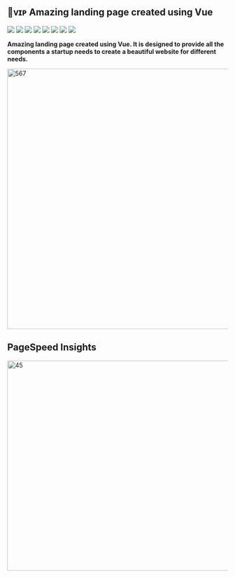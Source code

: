 ## 💎ᴠɪᴘ Amazing landing page created using Vue

![](https://komarev.com/ghpvc/?username=mscbuild) 
 ![](https://img.shields.io/github/license/mscbuild/awesome-website-vuejs) 
 ![](https://img.shields.io/badge/PRs-Welcome-green)
 ![](https://img.shields.io/github/languages/code-size/mscbuild/awesome-website-vuejs)
![](https://img.shields.io/badge/code%20style-vue-green)
![](https://img.shields.io/github/stars/mscbuild)
![](https://img.shields.io/badge/Topic-Github-lighred)
![](https://img.shields.io/website?url=https%3A%2F%2Fgithub.com%2Fmscbuild)


 **Amazing landing page created using Vue. It is designed to provide all the components a startup needs to create a beautiful website for different needs.**

 <img width="1330" height="596" alt="567" src="https://github.com/user-attachments/assets/493e0484-38b8-426c-aa78-08c3e5510d78" />

## PageSpeed ​​Insights

<img width="957" height="481" alt="45" src="https://github.com/user-attachments/assets/803b747c-75df-42fb-8273-ffd6428abdb0" />

